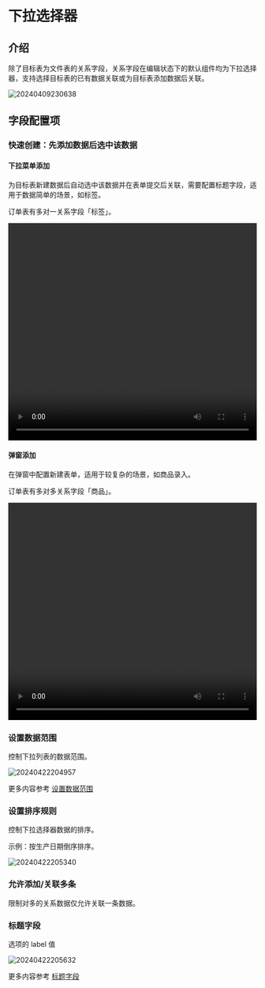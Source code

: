 # 下拉选择器

## 介绍

除了目标表为文件表的关系字段，关系字段在编辑状态下的默认组件均为下拉选择器，支持选择目标表的已有数据关联或为目标表添加数据后关联。

![20240409230638](https://nocobase-docs.oss-cn-beijing.aliyuncs.com/20240409230638.png)

## 字段配置项

### 快速创建：先添加数据后选中该数据

#### 下拉菜单添加

为目标表新建数据后自动选中该数据并在表单提交后关联，需要配置标题字段，适用于数据简单的场景，如标签。

订单表有多对一关系字段「标签」。

 <video width="100%" height="440" controls>
      <source src="https://nocobase-docs.oss-cn-beijing.aliyuncs.com/20240410113002.mp4" type="video/mp4">
 </video>

#### 弹窗添加

在弹窗中配置新建表单，适用于较复杂的场景，如商品录入。

订单表有多对多关系字段「商品」。

<video width="100%" height="440" controls>
      <source src="https://nocobase-docs.oss-cn-beijing.aliyuncs.com/20240410113351.mp4" type="video/mp4">
</video>

### 设置数据范围

控制下拉列表的数据范围。

![20240422204957](https://nocobase-docs.oss-cn-beijing.aliyuncs.com/20240422204957.png)

更多内容参考 [设置数据范围](/handbook/ui/fields/field-settings/data-scope)

### 设置排序规则

控制下拉选择器数据的排序。

示例：按生产日期倒序排序。

![20240422205340](https://nocobase-docs.oss-cn-beijing.aliyuncs.com/20240422205340.png)

### 允许添加/关联多条

限制对多的关系数据仅允许关联一条数据。

### 标题字段

选项的 label 值

![20240422205632](https://nocobase-docs.oss-cn-beijing.aliyuncs.com/20240422205632.gif)

更多内容参考 [标题字段](/handbook/ui/fields/field-settings/title-field)
